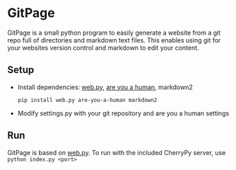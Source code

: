 # GitPage

GitPage is a small python program to easily generate a website from a git repo full of directories and markdown text files. This enables using git for your websites version control and markdown to edit your content.

## Setup
* Install dependencies: [web.py](http://webpy.org), [are you a human](http://areyouahuman.com), markdown2

	`pip install web.py are-you-a-human markdown2`

* Modify settings.py with your git repository and are you a human settings

## Run
GitPage is based on [web.py](http://webpy.org). To run with the included CherryPy server, use `python index.py <port>`


